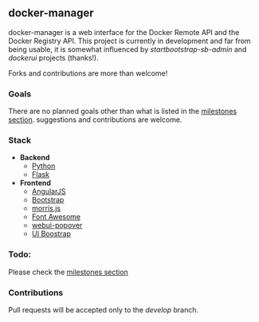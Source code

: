 ## docker-manager
docker-manager is a web interface for the Docker Remote API and the Docker Registry API.
This project is currently in development and far from being usable, it is somewhat influenced by _startbootstrap-sb-admin_ and _dockerui_ projects (thanks!).

Forks and contributions are more than welcome!

### Goals
There are no planned goals other than what is listed in the [milestones section](https://github.com/nathanIL/docker-manager/milestones). suggestions and contributions are welcome.


### Stack
* **Backend**
    * [Python](https://www.python.org/)
    * [Flask](http://flask.pocoo.org/)
* **Frontend**
    * [AngularJS](https://github.com/angular/angular.js)
    * [Bootstrap](http://getbootstrap.com/)
    * [morris.js](http://morrisjs.github.io/)
    * [Font Awesome](http://fortawesome.github.io/Font-Awesome/)
    * [webui-popover](https://github.com/sandywalker/webui-popover)
    * [UI Boostrap](https://angular-ui.github.io)

### Todo:
Please check the [milestones section](https://github.com/nathanIL/docker-manager/milestones)

### Contributions
Pull requests will be accepted only to the _develop_ branch.
